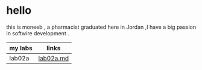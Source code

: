 # hello
 this is moneeb , a pharmacist graduated here in Jordan ,I have a big passion in softwire development .
 
 
 
|   my labs  |    links  |
|------------|-----------|
|lab02a      |[lab02a.md](link)|
